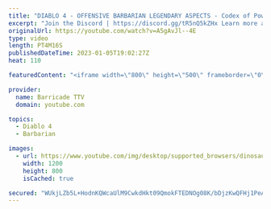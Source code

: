 ```yaml
---
title: "DIABLO 4 - OFFENSIVE BARBARIAN LEGENDARY ASPECTS - Codex of Power Legendary Aspects"
excerpt: "Join the Discord | https://discord.gg/tR5nQ5kZHx Learn more about the specific Offensive Legendary Aspects you can apply to ..."
originalUrl: https://youtube.com/watch?v=A5gAvJl--4E
type: video
length: PT4M16S
publishedDateTime: 2023-01-05T19:02:27Z
heat: 110

featuredContent: "<iframe width=\"800\" height=\"500\" frameborder=\"0\" src=\"https://www.youtube.com/embed/A5gAvJl--4E\" allow=\"accelerometer; autoplay; encrypted-media; gyroscope; picture-in-picture\" allowfullscreen></iframe>"

provider:
  name: Barricade TTV
  domain: youtube.com

topics:
  - Diablo 4
  - Barbarian

images:
  - url: https://www.youtube.com/img/desktop/supported_browsers/dinosaur.png
    width: 1200
    height: 800
    isCached: true

secured: "WUkjLZb5L+HodnKQWcaUlM9CwkdHkt09QmokFTEDNOg08K/bDjzKwQFHj1PeALA2G+23B1VKx4JaaE9sY9io9ATnJNjfsrVMuYU2ZU1zqeBLMjSXHLDM9zdqDc42wJWHiFAanPxCYSTF3GrektTfgSNPeATdIjQzgaHqvGVOujcfVkLy/Skc0VYTU8+tMINBqopwRkIGM+Xxq5p6LveM5Uk0Kq+BGVOBbkzvo6yggA9KwHcARkYxmzFUXlk0En0d85f008LDGqJBubjReG3LWWVeI/CMcQBGmYkBT/Ng42aw1bliwflZZVC36lBNPy3hi8yFsjMp0h85mGix0oKeBUaYG0rvnqF5CdwyZ0k4c3GAETJXtZvJ5Ro+/lvwP46pROo7d5H6e5Kuj7NQmQkc798/GzwyNOWbasDgH8DM5/w=;bGZ1MldpJ6kg8FuD/7KYSA=="
---
```


